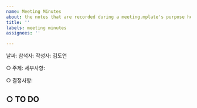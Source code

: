 ```yaml
---
name: Meeting Minutes
about: the notes that are recorded during a meeting.mplate's purpose here.
title: ''
labels: meeting minutes
assignees: ''

---
```


날짜: 
참석자:
작성자: 김도연

○ 주제:
    세부사항:

○ 결정사항:

○ TO DO
 -

